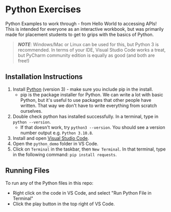 # Python Exercises

Python Examples to work through - from Hello World to accessing APIs!
This is intended for everyone as an interactive workbook, but was primarily made for placement students to get to grips with the basics of Python.

> **_NOTE_**: Windows/Mac or Linux can be used for this, but Python 3 is recommended. In terms of your IDE, Visual Studio Code works a treat, but PyCharm community edition is equally as good (and both are free!)

## Installation Instructions
1. Install [Python](https://www.python.org/downloads/) (version 3) - make sure you include pip in the install.
    * pip is the package installer for Python. We can write a lot with basic Python, but it's useful to use packages that other people have written. That way we don't have to write everything from scratch ourselves.
 2. Double check python has installed successfully. In a terminal, type in `python --version`.
    * If that doesn't work, try `python3 --version`. You should see a version number output e.g. `Python 3.10.8`.
 3. Install and open [Visual Studio Code](https://code.visualstudio.com/).
 4. Open the `python_demo` folder in VS Code.
 5. Click on `Terminal` in the taskbar, then `New Terminal`. In that terminal, type in the following command: `pip install requests`.


## Running Files

To run any of the Python files in this repo:
* Right click on the code in VS Code, and select "Run Python File in Terminal"
* Click the play button in the top right of VS Code.
